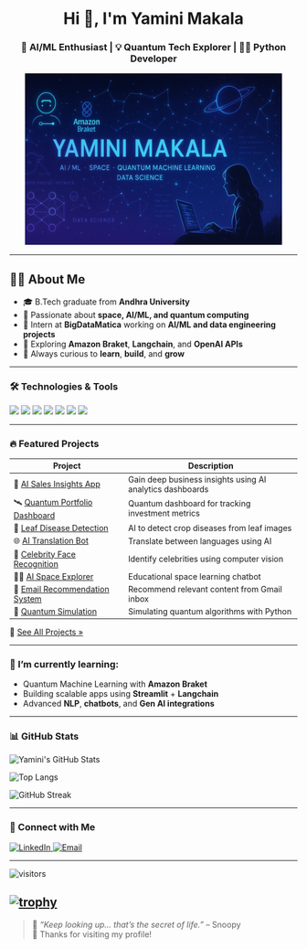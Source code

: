 <h1 align="center">Hi 👋, I'm Yamini Makala</h1>
<h3 align="center">🚀 AI/ML Enthusiast | 💡 Quantum Tech Explorer | 👩‍💻 Python Developer</h3>

<p align="center">
  <img src="banner.png" height="300" />
</p>




---

## 🙋‍♀️ About Me

- 🎓 B.Tech graduate from **Andhra University**  
- 🌌 Passionate about **space, AI/ML, and quantum computing**
- 💼 Intern at **BigDataMatica** working on **AI/ML and data engineering projects**
- 📡 Exploring **Amazon Braket**, **Langchain**, and **OpenAI APIs**
- 🧠 Always curious to **learn**, **build**, and **grow**

---

### 🛠️ Technologies & Tools
<p>
  <img src="https://img.shields.io/badge/Python-3776AB?style=flat&logo=python&logoColor=white"/>
  <img src="https://img.shields.io/badge/TensorFlow-FF6F00?style=flat&logo=tensorflow&logoColor=white"/>
  <img src="https://img.shields.io/badge/Streamlit-FF4B4B?style=flat&logo=streamlit&logoColor=white"/>
  <img src="https://img.shields.io/badge/AWS_Braket-232F3E?style=flat&logo=amazon-aws&logoColor=white"/>
  <img src="https://img.shields.io/badge/OpenAI-412991?style=flat&logo=openai&logoColor=white"/>
  <img src="https://img.shields.io/badge/GitHub-181717?style=flat&logo=github&logoColor=white"/>
  <img src="https://img.shields.io/badge/Jupyter-F37626?style=flat&logo=jupyter&logoColor=white"/>
</p>

---

### 🔥 Featured Projects

| Project | Description |
|--------|-------------|
| 🧠 [AI Sales Insights App](https://github.com/YaminiMakala/AI-Sales-Insights-App) | Gain deep business insights using AI analytics dashboards |
| 🛰 [Quantum Portfolio Dashboard](https://github.com/YaminiMakala/quantum-portfolio-dashboard) | Quantum dashboard for tracking investment metrics |
| 🌿 [Leaf Disease Detection](https://github.com/YaminiMakala/Leaf-disease-detection) | AI to detect crop diseases from leaf images |
| 🌐 [AI Translation Bot](https://github.com/YaminiMakala/ai-translation) | Translate between languages using AI |
| 🧠 [Celebrity Face Recognition](https://github.com/YaminiMakala/CelebrityFaceRecognition) | Identify celebrities using computer vision |
| 🧑‍🚀 [AI Space Explorer](https://github.com/YaminiMakala/AI-Space-Explorer) | Educational space learning chatbot |
| 📩 [Email Recommendation System](https://github.com/YaminiMakala/Email-Recommendation) | Recommend relevant content from Gmail inbox |
| 🧪 [Quantum Simulation](https://github.com/YaminiMakala/Quantum-Simulation) | Simulating quantum algorithms with Python |

🔗 [See All Projects »](https://github.com/YaminiMakala?tab=repositories)

---

### 🌱 I’m currently learning:
- Quantum Machine Learning with **Amazon Braket**
- Building scalable apps using **Streamlit** + **Langchain**
- Advanced **NLP**, **chatbots**, and **Gen AI integrations**

---

### 📊 GitHub Stats

![Yamini's GitHub Stats](https://github-readme-stats.vercel.app/api?username=YaminiMakala&show_icons=true&theme=radical&border_radius=15&custom_title=My%20GitHub%20Stats)

![Top Langs](https://github-readme-stats.vercel.app/api/top-langs/?username=YaminiMakala&layout=compact&theme=radical)

![GitHub Streak](https://streak-stats.demolab.com?user=YaminiMakala&theme=dark&hide_border=false&border_radius=15)


---

### 🤝 Connect with Me

<p>
  <a href="https://www.linkedin.com/in/yamini-makala-11b071252?" target="_blank">
    <img alt="LinkedIn" src="https://img.shields.io/badge/LinkedIn-blue?style=flat&logo=linkedin&logoColor=white"/>
  </a>
  <a href="yaminimakala@gmail.com">
    <img alt="Email" src="https://img.shields.io/badge/Email-D14836?style=flat&logo=gmail&logoColor=white"/>
  </a>
</p>

---

![visitors](https://visitor-badge.laobi.icu/badge?page_id=YaminiMakala.YaminiMakala)

[![trophy](https://github-profile-trophy.vercel.app/?username=YaminiMakala&theme=onedark&margin-w=15&no-frame=true)](https://github.com/ryo-ma/github-profile-trophy)
---
> 🌟 *“Keep looking up… that’s the secret of life.”* – Snoopy  
> 💖 Thanks for visiting my profile!

